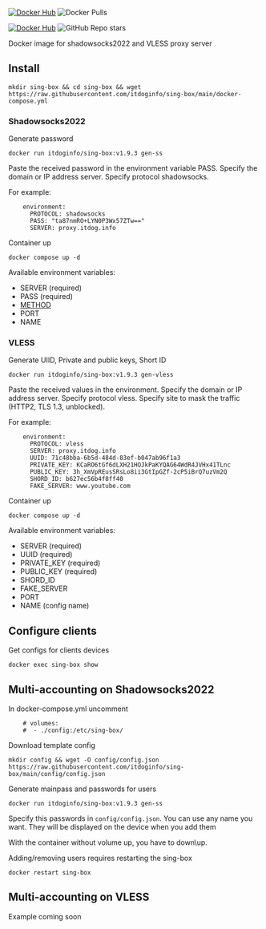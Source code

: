 [![Docker Hub](https://img.shields.io/badge/%20-DockerHub-blue?logo=docker)](https://hub.docker.com/r/itdoginfo/sing-box)
![Docker Pulls](https://img.shields.io/docker/pulls/itdoginfo/sing-box)

[![Docker Hub](https://img.shields.io/badge/%20-GitHub-black?logo=github)](https://github.com/itdoginfo/sing-box)
![GitHub Repo stars](https://img.shields.io/github/stars/itdoginfo/sing-box)

Docker image for shadowsocks2022 and VLESS proxy server

## Install
```
mkdir sing-box && cd sing-box && wget https://raw.githubusercontent.com/itdoginfo/sing-box/main/docker-compose.yml
```

### Shadowsocks2022
Generate password
```
docker run itdoginfo/sing-box:v1.9.3 gen-ss
```

Paste the received password in the environment variable PASS.
Specify the domain or IP address server.
Specify protocol shadowsocks.

For example:
```
    environment:
      PROTOCOL: shadowsocks
      PASS: "ta87nmRO+LYN0P3Wx57ZTw=="
      SERVER: proxy.itdog.info
```

Container up
```
docker compose up -d
```
Available environment variables:
- SERVER (required)
- PASS (required)
- [METHOD](https://sing-box.sagernet.org/configuration/outbound/shadowsocks/#method)
- PORT
- NAME

### VLESS
Generate UIID, Private and public keys, Short ID
```
docker run itdoginfo/sing-box:v1.9.3 gen-vless
```

Paste the received values in the environment.
Specify the domain or IP address server.
Specify protocol vless.
Specify site to mask the traffic (HTTP2, TLS 1.3, unblocked).

For example:
```
    environment:
      PROTOCOL: vless
      SERVER: proxy.itdog.info
      UUID: 71c48bba-6b5d-484d-83ef-b047ab96f1a3
      PRIVATE_KEY: KCaRO6tGf6dLXH21HOJkPaKYQAG64WdR4JVHx41TLnc
      PUBLIC_KEY: 3h_XmVpREusSRsLo8ii3GtIpGZf-2cP5iBrQ7uzVm2Q
      SHORD_ID: b627ec56b4f8ff40
      FAKE_SERVER: www.youtube.com
```

Container up
```
docker compose up -d
```

Available environment variables:
- SERVER (required)
- UUID (required)
- PRIVATE_KEY (required)
- PUBLIC_KEY (required)
- SHORD_ID
- FAKE_SERVER
- PORT
- NAME (config name)

## Configure clients
Get configs for clients devices
```
docker exec sing-box show
```

## Multi-accounting on Shadowsocks2022
In docker-compose.yml uncomment
```
    # volumes:
    #  - ./config:/etc/sing-box/
```

Download template config
```
mkdir config && wget -O config/config.json https://raw.githubusercontent.com/itdoginfo/sing-box/main/config/config.json
```

Generate mainpass and passwords for users
```
docker run itdoginfo/sing-box:v1.9.3 gen-ss
```

Specify this passwords in `config/config.json`. You can use any name you want. They will be displayed on the device when you add them

With the container without volume up, you have to down\up.

Adding/removing users requires restarting the sing-box
```
docker restart sing-box
```

## Multi-accounting on VLESS
Example coming soon